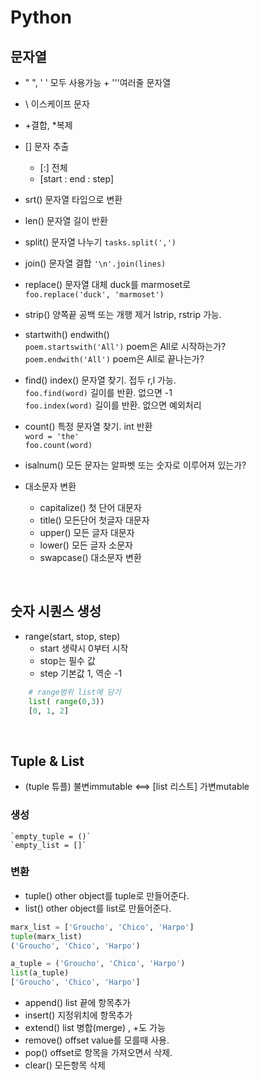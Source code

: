 # Python

## 문자열

- " ", ' ' 모두 사용가능 + '''여러줄 문자열
- \ 이스케이프 문자
- +결합, \*복제
- [] 문자 추출

  - [:] 전체
  - [start : end : step]

- srt() 문자열 타입으로 변환
- len() 문자열 길이 반환
- split() 문자열 나누기 `tasks.split(',')`
- join() 문자열 결합 `'\n'.join(lines)`
- replace() 문자열 대체 duck를 marmoset로  
   `foo.replace('duck', 'marmoset')`
- strip() 양쪽끝 공백 또는 개행 제거 lstrip, rstrip 가능.
- startwith() endwith()  
   `poem.startswith('All')` poem은 All로 시작하는가?  
   `poem.endwith('All')` poem은 All로 끝나는가?
- find() index() 문자열 찾기. 접두 r,l 가능.  
   `foo.find(word)` 길이를 반환. 없으면 -1  
   `foo.index(word)` 길이를 반환. 없으면 예외처리
- count() 특정 문자열 찾기. int 반환  
   `word = 'the'`  
   `foo.count(word)`
- isalnum() 모든 문자는 알파벳 또는 숫자로 이루어져 있는가?
- 대소문자 변환
  - capitalize() 첫 단어 대문자
  - title() 모든단어 첫글자 대문자
  - upper() 모든 글자 대문자
  - lower() 모든 글자 소문자
  - swapcase() 대소문자 변환

<br />

## 숫자 시퀀스 생성

- range(start, stop, step)
  - start 생략시 0부터 시작
  - stop는 필수 값
  - step 기본값 1, 역순 -1

```python
    # range범위 list에 담기
    list( range(0,3))
    [0, 1, 2]
```

<br />

## Tuple & List

- (tuple 튜플) 불변immutable <==> [list 리스트] 가변mutable

### 생성

    `empty_tuple = ()`
    `empty_list = []`

### 변환

- tuple() other object를 tuple로 만들어준다.
- list() other object를 list로 만들어준다.

```python
marx_list = ['Groucho', 'Chico', 'Harpo']
tuple(marx_list)
('Groucho', 'Chico', 'Harpo')

a_tuple = ('Groucho', 'Chico', 'Harpo')
list(a_tuple)
['Groucho', 'Chico', 'Harpo']
```

- append() list 끝에 항목추가
- insert() 지정위치에 항목추가
- extend() list 병합(merge) , +도 가능
- remove() offset value를 모를때 사용.
- pop() offset로 항목을 가져오면서 삭제.
- clear() 모든항목 삭제
